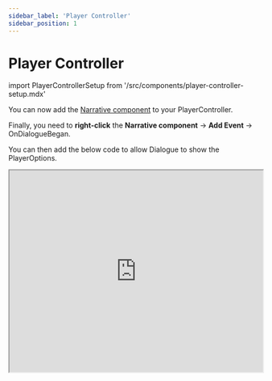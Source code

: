 ```yaml
---
sidebar_label: 'Player Controller'
sidebar_position: 1
---
```


# Player Controller

import PlayerControllerSetup from '/src/components/player-controller-setup.mdx'

<PlayerControllerSetup />

You can now add the [Narrative component](../tales-component) to your PlayerController.

Finally, you need to **right-click** the **Narrative component** -> **Add Event** -> OnDialogueBegan.  

You can then add the below code to allow Dialogue to show the PlayerOptions.

<iframe src="https://blueprintue.com/render/9i5lzfrw/" width="100%" height="400" scrolling="no" allowfullscreen></iframe>